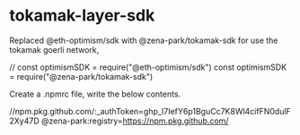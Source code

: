 # tokamak-layer-sdk

Replaced @eth-optimism/sdk with @zena-park/tokamak-sdk for use the tokamak goerli network,

// const optimismSDK = require("@eth-optimism/sdk")
const optimismSDK = require("@zena-park/tokamak-sdk")


Create a .npmrc file,
write the below contents.

//npm.pkg.github.com/:_authToken=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
@zena-park:registry=https://npm.pkg.github.com/